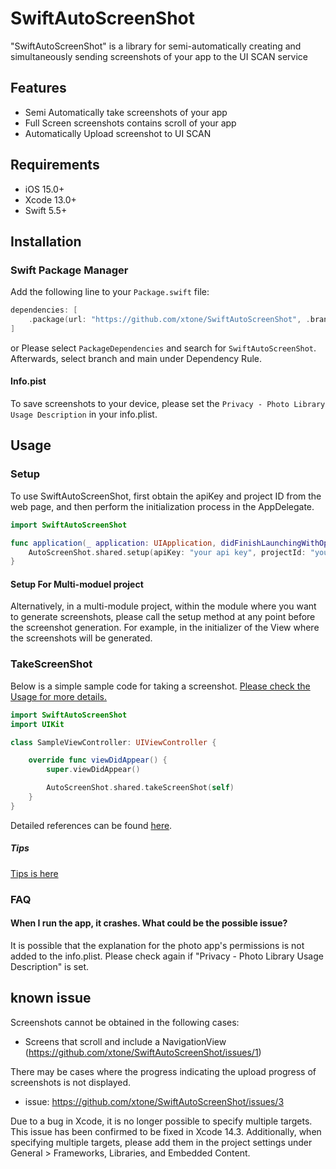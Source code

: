 # SwiftAutoScreenShot

"SwiftAutoScreenShot" is a library for semi-automatically creating and simultaneously sending screenshots of your app to the UI SCAN service

## Features

- Semi Automatically take screenshots of your app
- Full Screen screenshots contains scroll of your app
- Automatically Upload screenshot to UI SCAN

## Requirements

- iOS 15.0+
- Xcode 13.0+
- Swift 5.5+

## Installation

### Swift Package Manager

Add the following line to your `Package.swift` file:

```swift
dependencies: [
    .package(url: "https://github.com/xtone/SwiftAutoScreenShot", .branch("main")),
]
```
or
Please select `PackageDependencies` and search for `SwiftAutoScreenShot`. Afterwards, select branch and main under Dependency Rule.

#### Info.pist
To save screenshots to your device, please set the `Privacy - Photo Library Usage Description` in your info.plist.

## Usage 

### Setup

To use SwiftAutoScreenShot, first obtain the apiKey and project ID from the web page, and then perform the initialization process in the AppDelegate.

```swift
import SwiftAutoScreenShot

func application(_ application: UIApplication, didFinishLaunchingWithOptions launchOptions: [UIApplication.LaunchOptionsKey: Any]?) -> Bool {
    AutoScreenShot.shared.setup(apiKey: "your api key", projectId: "your project id")
}
```
#### Setup For Multi-moduel project
Alternatively, in a multi-module project, within the module where you want to generate screenshots, please call the setup method at any point before the screenshot generation.
For example, in the initializer of the View where the screenshots will be generated.


### TakeScreenShot
Below is a simple sample code for taking a screenshot.
[Please check the Usage for more details.](Documents/Usage.md)
```swift
import SwiftAutoScreenShot
import UIKit

class SampleViewController: UIViewController {

    override func viewDidAppear() {
        super.viewDidAppear()

        AutoScreenShot.shared.takeScreenShot(self)
    }
}
```

Detailed references can be found [here](Documents/Reference.md).

##### Tips
[Tips is here](Documents/Tips.md)

### FAQ

#### When I run the app, it crashes. What could be the possible issue?
It is possible that the explanation for the photo app's permissions is not added to the info.plist. Please check again if "Privacy - Photo Library Usage Description" is set.


## known issue

Screenshots cannot be obtained in the following cases:

- Screens that scroll and include a NavigationView (https://github.com/xtone/SwiftAutoScreenShot/issues/1)


There may be cases where the progress indicating the upload progress of screenshots is not displayed.
- issue: https://github.com/xtone/SwiftAutoScreenShot/issues/3


Due to a bug in Xcode, it is no longer possible to specify multiple targets. This issue has been confirmed to be fixed in Xcode 14.3.
Additionally, when specifying multiple targets, please add them in the project settings under General > Frameworks, Libraries, and Embedded Content.










